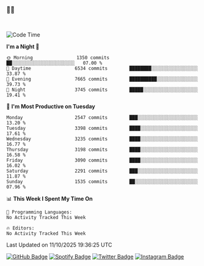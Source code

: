 ### 🤙🍺

<!-- <a href="https://github-readme-stats.vercel.app/api?username=hzak2xx&count_private=true&show_icons=true&theme=dracula">
  <img align="center" src="https://github-readme-stats.vercel.app/api?username=hzak2xx&count_private=true&show_icons=true&theme=dracula" />
</a>
</br> -->
</br>

<!--START_SECTION:waka-->
![Code Time](http://img.shields.io/badge/Code%20Time-4%2C209%20hrs%2040%20mins-blue)

**I'm a Night 🦉** 

```text
🌞 Morning                1350 commits        ██░░░░░░░░░░░░░░░░░░░░░░░   07.00 % 
🌆 Daytime                6534 commits        ████████░░░░░░░░░░░░░░░░░   33.87 % 
🌃 Evening                7665 commits        ██████████░░░░░░░░░░░░░░░   39.73 % 
🌙 Night                  3745 commits        █████░░░░░░░░░░░░░░░░░░░░   19.41 % 
```
📅 **I'm Most Productive on Tuesday** 

```text
Monday                   2547 commits        ███░░░░░░░░░░░░░░░░░░░░░░   13.20 % 
Tuesday                  3398 commits        ████░░░░░░░░░░░░░░░░░░░░░   17.61 % 
Wednesday                3235 commits        ████░░░░░░░░░░░░░░░░░░░░░   16.77 % 
Thursday                 3198 commits        ████░░░░░░░░░░░░░░░░░░░░░   16.58 % 
Friday                   3090 commits        ████░░░░░░░░░░░░░░░░░░░░░   16.02 % 
Saturday                 2291 commits        ███░░░░░░░░░░░░░░░░░░░░░░   11.87 % 
Sunday                   1535 commits        ██░░░░░░░░░░░░░░░░░░░░░░░   07.96 % 
```


📊 **This Week I Spent My Time On** 

```text
💬 Programming Languages: 
No Activity Tracked This Week

🔥 Editors: 
No Activity Tracked This Week
```


 Last Updated on 11/10/2025 19:36:25 UTC
<!--END_SECTION:waka-->

[![GitHub Badge](https://img.shields.io/badge/GitHub-100000?style=for-the-badge&logo=github&logoColor=white)](https://github.com/hzak2xx)
[![Spotify Badge](https://img.shields.io/badge/Spotify-1ED760?&style=for-the-badge&logo=spotify&logoColor=white)](https://open.spotify.com/user/uf90s6sbbh75a1mt44clkhkvf)
[![Twitter Badge](https://img.shields.io/badge/Twitter-1DA1F2?style=for-the-badge&logo=twitter&logoColor=white)](https://twitter.com/hzak2xx)
[![Instagram Badge](https://img.shields.io/badge/Instagram-E4405F?style=for-the-badge&logo=instagram&logoColor=white)](https://www.instagram.com/hzak2xx/)

